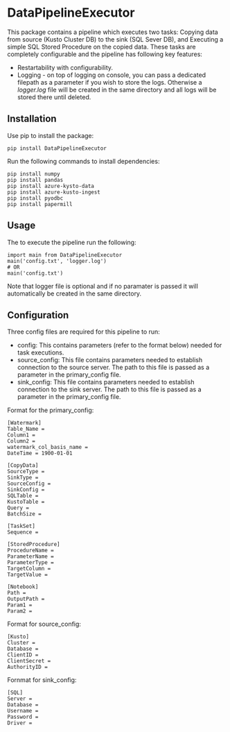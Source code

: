 # DataPipelineExecutor

This package contains a pipeline which executes two tasks: Copying data from source (Kusto Cluster DB) to the sink (SQL Sever DB), and Executing a simple SQL Stored Procedure on the copied data. These tasks are completely configurable and the pipeline has following key features:
- Restartability with configurability.
- Logging - on top of logging on console, you can pass a dedicated filepath as a parameter if you wish to store the logs. Otherwise a *logger.log* file will be created in the same directory and all logs will be stored there until deleted.

## Installation
Use pip to install the package:

```shell
pip install DataPipelineExecutor
```

Run the following commands to install dependencies:
```shell
pip install numpy
pip install pandas
pip install azure-kysto-data
pip install azure-kusto-ingest
pip install pyodbc
pip install papermill
```

## Usage

The to execute the pipeline run the following:
```shell
import main from DataPipelineExecutor
main('config.txt', 'logger.log')
# OR
main('config.txt')
```

Note that logger file is optional and if no paramater is passed it will automatically be created in the same directory.

## Configuration

Three config files are required for this pipeline to run:
- config: This contains parameters (refer to the format below) needed for task executions.
- source_config: This file contains parameters needed to establish connection to the source server. The path to this file is passed as a parameter in the primary_config file.
- sink_config: This file contains parameters needed to establish connection to the sink server. The path to this file is passed as a parameter in the primary_config file.

Format for the primary_config:
```shell
[Watermark]
Table_Name =
Column1 = 
Column2 = 
watermark_col_basis_name = 
DateTime = 1900-01-01

[CopyData]
SourceType = 
SinkType = 
SourceConfig = 
SinkConfig = 
SQLTable =
KustoTable = 
Query =
BatchSize = 

[TaskSet]
Sequence = 

[StoredProcedure]
ProcedureName = 
ParameterName = 
ParameterType = 
TargetColumn = 
TargetValue = 

[Notebook]
Path = 
OutputPath = 
Param1 = 
Param2 =
```

Format for source_config:
```shell
[Kusto]
Cluster = 
Database =
ClientID =
ClientSecret = 
AuthorityID = 
```

Fornmat for sink_config:
```shell
[SQL]
Server = 
Database = 
Username =
Password =
Driver = 
```




